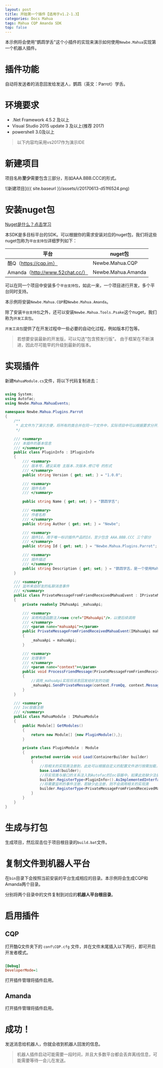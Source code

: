 ```yaml
---
layout: post
title: 开始第一个插件【适用于v1.2-1.3】
categories: Docs Mahua
tags: Mahua CQP Amanda SDK
top: false
---
```


本示例将会使用"鹦鹉学舌"这个小插件的实现来演示如何使用`Newbe.Mahua`实现第一个机器人插件。

# 插件功能

自动将发送者的消息回发给发送人，鹦鹉（英文：Parrot）学舌。

# 环境要求

- .Net Framework 4.5.2 及以上
- Visual Studio 2015 update 3 及以上(推荐 2017)
- powershell 3.0及以上

> 以下内容均采用vs2017作为演示IDE

# 新建项目

项目名称**至少**需要包含三部分，形如AAA.BBB.CCC的形式。

![新建项目]({{ site.baseurl }}/assets/i/20170613-d51f6524.png)

# 安装nuget包

[Nuget是什么？点击学习](http://www.cnblogs.com/nizhenghua/p/6422078.html)

本SDK是多目标平台的SDK。可以根据你的需求安装对应的nuget包，我们将这些nuget包称为`平台支持包`详细罗列如下：

平台                              | nuget包
------------------------------- | ------------------
酷Q（<https://cqp.im）>            | Newbe.Mahua.CQP
Amanda（<http://www.52chat.cc/）> | Newbe.Mahua.Amanda

可以在同一个项目中安装多个`平台支持包`，如此一来，一个项目进行开发，多个平台同时支持。

本示例将安装`Newbe.Mahua.CQP`和`Newbe.Mahua.Amanda`。

除了安装`平台支持包`之外，还可以安装`Newbe.Mahua.Tools.Psake`这个nuget，我们称为`开发工具包`。

`开发工具包`提供了在开发过程中一些必要的自动化过程，例如版本打包等。

> 若想要安装最新的开发版，可以勾选"包含预发行版"。 由于框架在不断演进，因此尽可能早的升级到最新的版本。

# 实现插件

新建`MahuaModule.cs`文件，将以下代码复制进去：

```csharp

using System;
using Autofac;
using Newbe.Mahua.MahuaEvents;

namespace Newbe.Mahua.Plugins.Parrot
{
    /**
     * 此文件为了演示方便，将所有的类合并在同一个文件中，实际项目中可以根据要求分开放置
     */

    /// <summary>
    /// 本插件的基本信息
    /// </summary>
    public class PluginInfo : IPluginInfo
    {
        /// <summary>
        /// 版本号，建议采用 主版本.次版本.修订号 的形式
        /// </summary>
        public string Version { get; set; } = "1.0.0";

        /// <summary>
        /// 插件名称
        /// </summary>

        public string Name { get; set; } = "鹦鹉学舌";

        /// <summary>
        /// 作者名称
        /// </summary>
        public string Author { get; set; } = "Newbe";

        /// <summary>
        /// 插件Id，用于唯一标识插件产品的Id，至少包含 AAA.BBB.CCC 三个部分
        /// </summary>
        public string Id { get; set; } = "Newbe.Mahua.Plugins.Parrot";

        /// <summary>
        /// 插件描述
        /// </summary>
        public string Description { get; set; } = "鹦鹉学舌，是一个使用Mahua框架开发的第一个插件。该插件实现将好友的私聊消息回发给好友的功能。";
    }

    /// <summary>
    /// 监听来自好友的私聊消息事件
    /// </summary>
    public class PrivateMessageFromFriendReceivedMahuaEvent : IPrivateMessageFromFriendReceivedMahuaEvent
    {
        private readonly IMahuaApi _mahuaApi;

        /// <summary>
        /// 采用构造函数注入<see cref="IMahuaApi"/>，以便后续调用
        /// </summary>
        /// <param name="mahuaApi"></param>
        public PrivateMessageFromFriendReceivedMahuaEvent(IMahuaApi mahuaApi)
        {
            _mahuaApi = mahuaApi;
        }

        /// <summary>
        /// 处理事件
        /// </summary>
        /// <param name="context"></param>
        public void ProcessFriendMessage(PrivateMessageFromFriendReceivedContext context)
        {
            //调用_mahuaApi实现将消息回发给好友的功能
            _mahuaApi.SendPrivateMessage(context.FromQq, context.Message);
        }
    }

    /// <summary>
    /// Ioc容器注册
    /// </summary>
    public class MahuaModule : IMahuaModule
    {
        public Module[] GetModules()
        {
            return new Module[] {new PluginModule(),};
        }

        private class PluginModule : Module
        {
            protected override void Load(ContainerBuilder builder)
            {
                //将相关的实现类注册到，此处可以根据自定义的配置文件进行按需加载，可以自行发挥想象力。
                base.Load(builder);
                //将实现类与接口的关系注入到Autofac的Ioc容器中。如果此处缺少注册将无法启动插件。注意！！！PluginInfo是插件运行必须注册的，其他内容则不是必要的！！！
                builder.RegisterType<PluginInfo>().AsImplementedInterfaces();
                //将需要监听的事件注册，若缺少此注册，则不会调用相关的实现类
                builder.RegisterType<PrivateMessageFromFriendReceivedMahuaEvent>().AsImplementedInterfaces();
            }
        }
    }
}
```

# 生成与打包

生成项目，然后双击位于项目根目录的`build.bat`文件。

# 复制文件到机器人平台

在`bin`目录下会按照当前安装的平台生成相应的目录。本示例将会生成CQP和Amanda两个目录。

分别将两个目录中的文件复制到对应的**机器人平台根目录**。

# 启用插件

## CQP

打开酷Q文件夹下的 `conf\CQP.cfg` 文件，并在文件末尾插入以下两行，即可开启开发者模式。

```ini

[Debug]
DeveloperMode=1
```

打开插件管理将插件启用。

## Amanda

打开插件管理将插件启用。

# 成功！

发送消息给机器人，你就会收到机器人回发的信息。

> 机器人插件启动可能需要一段时间，并且大多数平台都会丢弃离线信息，可能需要等待一会儿在发送。
